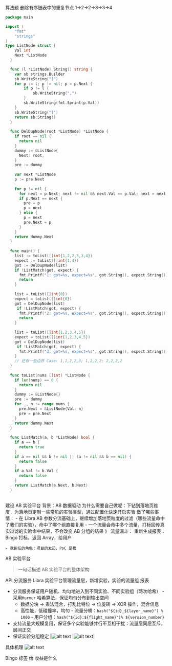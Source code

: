 
算法题 删除有序链表中的重复节点
1->2->2->3->3->4
```go
package main

import (
	"fmt"
	"strings"
)
type ListNode struct {
	Val int
	Next *ListNode
  }

  func (l *ListNode) String() string {
	var sb strings.Builder
	sb.WriteString("[")
	for p := l; p != nil; p = p.Next {
		if p != l {
			sb.WriteString(",")
		}
		sb.WriteString(fmt.Sprint(p.Val))
	}
	sb.WriteString("]")
	return sb.String()
  }
  
  func DelDupNode(root *ListNode) *ListNode {
	if root == nil {
	  return nil
	}
	dummy := &ListNode{
	  Next: root,
	}
	pre := dummy
	
	var next *ListNode
	p := pre.Next
  
	for p != nil {
	  for next = p.Next; next != nil && next.Val == p.Val; next = next.Next {}
	  if p.Next == next {
		pre = p
		p = next
	  } else {
		p = next
		pre.Next = p
	  }
	}
	return dummy.Next
  }
  
  func main() {
	list := toList([]int{1,2,2,3,3,4}) 
	expect := toList([]int{1,4})
	got := DelDupNode(list)
	if !ListMatch(got, expect) {
	  fmt.Printf("1: got=%s, expect=%s", got.String(), expect.String())
	  return 
	}
	
	list = toList([]int{0})
	expect = toList([]int{0})
	got = DelDupNode(list)
	 if !ListMatch(got, expect) {
	  fmt.Printf("2: got=%s, expect=%s", got.String(), expect.String())
	  return 
	}
  
	list = toList([]int{1,2,3,4,5})
	expect = toList([]int{1,2,3,4,5})
	got = DelDupNode(list)
	 if !ListMatch(got, expect) {
	  fmt.Printf("3: got=%s, expect=%s", got.String(), expect.String())
	}
    // 还有一些边界 Case: 1,1,2,2,3; 1,2,2,2; 2,2,2,2
  }
  
  func toList(nums []int) *ListNode {
	if len(nums) == 0 {
	  return nil
	}
	dummy := &ListNode{}
	pre := dummy
	for _, n := range nums {
	  pre.Next = &ListNode{Val: n}
	  pre = pre.Next
	}
	return dummy.Next
  }
  
  func ListMatch(a, b *ListNode) bool {
	if a == b {
	  return true
	}
	if a == nil && b != nil || (a != nil && b == nil) {
	  return false
	}
	if a.Val != b.Val {
	  return false
	}
	return ListMatch(a.Next, b.Next)
  }
  
```

建设 AB 实验平台
背景：AB 数据驱动
为什么需要自己做呢：下钻到落地页维度，为落地页定制一些常见的实验类型，通过配置化快速开启实验
做了哪些事情：
    - 在 Libra AB 参数分流基础上，继续增加落地页粒度的过滤（哪些流量命中了我们的实验），命中了哪个组直接复用
    - 一个流量会命中多个流量，打标回传真实过滤的实验命中结果，不会改变 AB 分组的结果
        》 流量漏斗：
        重新生成报表：Bingo 打标，返回 Array，给用户

    - 我担任的角色：项目的发起，PoC 是我

AB 实验平台
> 一句话描述 AB 实验平台的整体架构

API 分流服务
Libra 实验平台管理流量层，新增实验，实验的流量组
报表

   - 分流服务保证用户随机、均匀地进入到不同实验、不同实验组（两次哈希）
    - 采用`Murmur` 哈希算法，保证均匀分布到输出空间
        - 数据分块 -> 乘法混合，打乱比特位 -> 位旋转 -> XOR 操作，混合信息
        - 高性能，低碰撞率，均匀
    - 流量分桶：`hash("${id}_${layer_name}") % 1000`
    - 用户分组：`hash("${id}:${flight_name}")% ${version_number}`
   - 支持流量大规模复用，保证多个实验能够并行不互相干扰：流量层同层互斥，层间正交
   - 保证实验分组稳定
   |![alt text](image.png) |![alt text](image-1.png)|
   
具体机理
![alt text](image-2.png)

Bingo 标签
给
收益是什么

